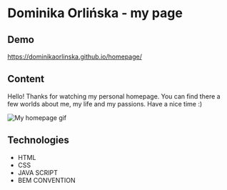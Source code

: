 # **Dominika Orlińska - my page**
## Demo
https://dominikaorlinska.github.io/homepage/
## Content
 Hello! Thanks for watching my personal homepage. You can find there a few worlds about me, my life and my passions. Have a nice time :)

![My homepage gif](images/Animation.gif)

## Technologies
- HTML
- CSS
- JAVA SCRIPT
- BEM CONVENTION


